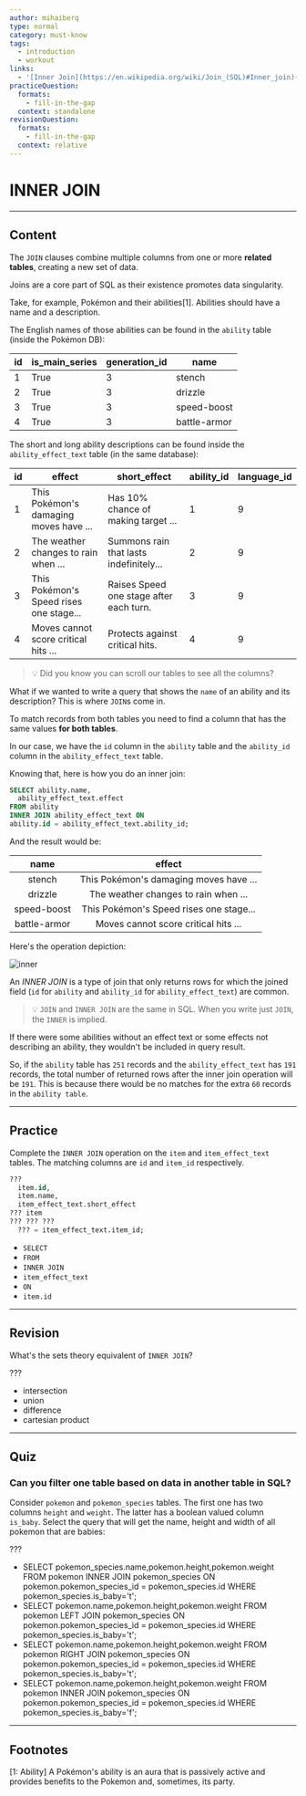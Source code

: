 ```yaml
---
author: mihaiberq
type: normal
category: must-know
tags:
  - introduction
  - workout
links:
  - '[Inner Join](https://en.wikipedia.org/wiki/Join_(SQL)#Inner_join){website}'
practiceQuestion:
  formats:
    - fill-in-the-gap
  context: standalone
revisionQuestion:
  formats:
    - fill-in-the-gap
  context: relative
---
```


# INNER JOIN


---

## Content

The `JOIN` clauses combine multiple columns from one or more **related tables**, creating a new set of data. 

Joins are a core part of SQL as their existence promotes data singularity.

Take, for example, Pokémon and their abilities[1]. Abilities should have a name and a description.

The English names of those abilities can be found in the `ability` table (inside the Pokémon DB):

| id | is_main_series | generation_id | name         |
| -- | -------------- | ------------- | ------------ |
| 1  | True           | 3             | stench       |
| 2  | True           | 3             | drizzle      |
| 3  | True           | 3             | speed-boost  |
| 4  | True           | 3             | battle-armor |

The short and long ability descriptions can be found inside the `ability_effect_text` table (in the same database):

| id | effect                                  | short_effect                            | ability_id | language_id |
| -- | --------------------------------------- | --------------------------------------- | ---------- | ----------- |
| 1  | This Pokémon's damaging moves have ...  | Has 10% chance of making target ...     | 1          | 9           |
| 2  | The weather changes to rain when ...    | Summons rain that lasts indefinitely... | 2          | 9           |
| 3  | This Pokémon's Speed rises one stage... | Raises Speed one stage after each turn. | 3          | 9           |
| 4  | Moves cannot score critical hits ...    | Protects against critical hits.         | 4          | 9           |

> 💡 Did you know you can scroll our tables to see all the columns?

What if we wanted to write a query that shows the `name` of an ability and its description? This is where `JOIN`s come in.

To match records from both tables you need to find a column that has the same values **for both tables**.

In our case, we have the `id` column in the `ability` table and the `ability_id` column in the `ability_effect_text` table.

Knowing that, here is how you do an inner join:

```sql
SELECT ability.name,
  ability_effect_text.effect
FROM ability
INNER JOIN ability_effect_text ON
ability.id = ability_effect_text.ability_id;
```

And the result would be:

|     name     |                  effect                 |
| :----------: | :-------------------------------------: |
|    stench    |  This Pokémon's damaging moves have ... |
|    drizzle   |   The weather changes to rain when ...  |
|  speed-boost | This Pokémon's Speed rises one stage... |
| battle-armor |   Moves cannot score critical hits ...  |

Here's the operation depiction:

![inner](https://img.enkipro.com/95135d7d0e142beccf7aa4ca6924530d.png)

An *INNER JOIN* is a type of join that only returns rows for which the joined field (`id` for `ability` and `ability_id` for `ability_effect_text`) are common.

> 💡 `JOIN` and `INNER JOIN` are the same in SQL. When you write just `JOIN`, the `INNER` is implied.

If there were some abilities without an effect text or some effects not describing an ability, they wouldn't be included in query result.

So, if the `ability` table has `251` records and the `ability_effect_text` has `191` records, the total number of returned rows after the inner join operation will be `191`. This is because there would be no matches for the extra `60` records in the `ability table`.  


---

## Practice

Complete the `INNER JOIN` operation on the `item` and `item_effect_text` tables. The matching columns are `id` and `item_id` respectively.

```sql
??? 
  item.id, 
  item.name,
  item_effect_text.short_effect
??? item
??? ??? ???
  ??? = item_effect_text.item_id;
```

- `SELECT`
- `FROM`
- `INNER JOIN`
- `item_effect_text`
- `ON`
- `item.id`


---

## Revision

What's the sets theory equivalent of `INNER JOIN`?

???

- intersection
- union
- difference
- cartesian product


---

## Quiz

### Can you filter one table based on data in another table in SQL?


Consider `pokemon` and `pokemon_species` tables. The first one has two columns `height` and `weight`. The latter has a boolean valued column `is_baby`.
Select the query that will get the name, height and width of all pokemon that are babies:

 ???

- SELECT pokemon_species.name,pokemon.height,pokemon.weight FROM pokemon INNER JOIN pokemon_species ON pokemon.pokemon_species_id = pokemon_species.id WHERE pokemon_species.is_baby='t';
- SELECT pokemon.name,pokemon.height,pokemon.weight FROM pokemon LEFT JOIN pokemon_species ON pokemon.pokemon_species_id = pokemon_species.id WHERE pokemon_species.is_baby='t';
- SELECT pokemon.name,pokemon.height,pokemon.weight FROM pokemon RIGHT JOIN pokemon_species ON pokemon.pokemon_species_id = pokemon_species.id WHERE pokemon_species.is_baby='t';
- SELECT pokemon.name,pokemon.height,pokemon.weight FROM pokemon INNER JOIN pokemon_species ON pokemon.pokemon_species_id = pokemon_species.id WHERE pokemon_species.is_baby='f';


---

## Footnotes

[1: Ability]
A Pokémon's ability is an aura that is passively active and provides benefits to the Pokemon and, sometimes, its party.
